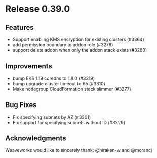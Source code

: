 # Release 0.39.0

## Features

- Support enabling KMS encryption for existing clusters (#3364)
- add permission boundary to addon role (#3276)
- support delete addon when only the addon stack exists (#3280)

## Improvements

- bump EKS 1.19 coredns to 1.8.0 (#3319)
- bump upgrade cluster timeout to 65 (#3310)
- Make nodegroup CloudFormation stack slimmer (#3277)

## Bug Fixes

- Fix specifying subnets by AZ (#3301)
- Fix support for specifying subnets without ID (#3229)

## Acknowledgments
Weaveworks would like to sincerely thank:
    @hiraken-w and @morancj
